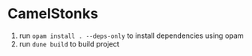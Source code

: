 # CamelStonks

1. run `opam install . --deps-only` to install dependencies using opam
2. run `dune build` to build project
